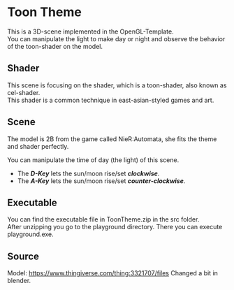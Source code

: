# Toon Theme

This is a 3D-scene implemented in the OpenGL-Template.  
You can manipulate the light to make day or night and observe the behavior of the toon-shader on the model. 

## Shader
This scene is focusing on the shader, which is a toon-shader, also known as cel-shader.  
This shader is a common technique in east-asian-styled games and art.  

## Scene
The model is 2B from the game called NieR:Automata, she fits the theme and shader perfectly.  
  
You can manipulate the time of day (the light) of this scene.  
* The ***D-Key*** lets the sun/moon rise/set ***clockwise***.
* The ***A-Key*** lets the sun/moon rise/set ***counter-clockwise***.

## Executable
You can find the executable file in ToonTheme.zip in the src folder.  
After unzipping you go to the playground directory. There you can execute playground.exe.

## Source
Model: https://www.thingiverse.com/thing:3321707/files
Changed a bit in blender.
